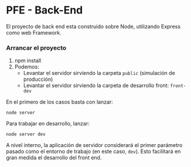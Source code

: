 # PFE - Back-End

El proyecto de back end esta construido sobre Node, utilizando Express como web Framework.

### Arrancar el proyecto

1. npm install
2. Podemos:
	- Levantar el servidor sirviendo la carpeta `public` (simulación de producción)
	- Levantar el servidor sirviendo la carpeta de desarrollo front: `front-dev`

En el primero de los casos basta con lanzar:

`node server`

Para trabajar en desarrollo, lanzar:

`node server dev`

A nivel interno, la aplicación de servidor considerará el primer parámetro pasado como el entorno de trabajo (en este caso, `dev`). Esto facilitará en gran medida el desarrollo del front end.